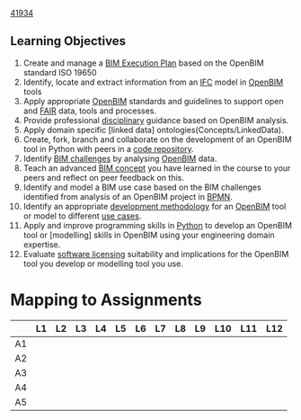 [41934](/)
## Learning Objectives
1. Create and manage a [BIM Execution Plan] based on the OpenBIM standard ISO 19650
2. Identify, locate and extract information from an [IFC] model in [OpenBIM] tools
3. Apply appropriate [OpenBIM] standards and guidelines to support open and [FAIR] data, tools and processes.
4. Provide professional [disciplinary] guidance based on OpenBIM analysis.
5. Apply domain specific [linked data] ontologies(Concepts/LinkedData).
6. Create, fork, branch and collaborate on the development of an OpenBIM tool in Python with peers in a [code repository].
7. Identify [BIM challenges] by analysing [OpenBIM] data.
8. Teach an advanced [BIM concept] you have learned in the course to your peers and reflect on peer feedback on this.
9. Identify and model a BIM use case based on the BIM challenges identified from analysis of an OpenBIM project in [BPMN].
10. Identify an appropriate [development methodology] for an [OpenBIM] tool or model to different [use cases].
11. Apply and improve programming skills in [Python] to develop an OpenBIM tool or [modelling] skills in OpenBIM using your engineering domain expertise.
12. Evaluate [software licensing] suitability and implications for the OpenBIM tool you develop or modelling tool you use.

# Mapping to Assignments

|    | L1 | L2 | L3 | L4 | L5 | L6 | L7 | L8 | L9 | L10 | L11 | L12 |
|----|----|----|----|----|----|----|----|----|----|-----|-----|-----|
| A1 |    |    |    |    |    |    |    |    |    |     |     |     |
| A2 |    |    |    |    |    |    |    |    |    |     |     |     |
| A3 |    |    |    |    |    |    |    |    |    |     |     |     |
| A4 |    |    |    |    |    |    |    |    |    |     |     |     |
| A5 |    |    |    |    |    |    |    |    |    |     |     |     |

<!-- links -->
[BIM Execution Plan]: /Concepts/BIMExecutionPlan
[BPMN]: /Concepts/BPMN
[BIM challenges]: /Uses
[development methodology]: /Concepts/DevelopmentMethodology
[disciplinary]: /Focus
[IFC]: /Concepts/IFC
[OpenBIM]: /Concepts/OpenBIM
[Python]: /Concepts/Python
[FAIR]: /Concepts/FAIR
[code repository]: /Concepts/Github
[BIM concept]: /Concepts
[use cases]: /Uses
[modeller]: /Roles/
[software licensing]: /Concepts/SoftwareLicences
